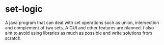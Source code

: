 # set-logic
A java program that can deal with set operations such as union, intersection and complement of two sets. A GUI and other features are planned. I also aim to avoid using libraries as much as possible and write solutions from scratch.

